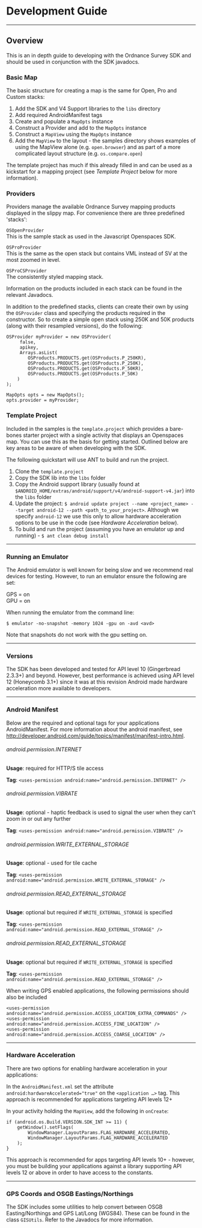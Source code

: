 # Development Guide #

---

## Overview ##

This is an in depth guide to developing with the Ordnance Survey SDK and should be used in conjunction with the SDK javadocs.

### Basic Map ###

The basic structure for creating a map is the same for Open, Pro and Custom stacks: 

1. Add the SDK and V4 Support libraries to the `libs` directory 
2. Add required AndroidManifest tags
2. Create and populate a `MapOpts` instance
3. Construct a Provider and add to the `MapOpts` instance
4. Construct a `MapView` using the `MapOpts` instance
5. Add the `MapView` to the layout - the samples directory shows examples of using the MapView alone (e.g. `open.browser`) and as part of a more complicated layout structure (e.g. `os.compare.open`)

The template project has much if this already filled in and can be used as a kickstart for a mapping project (see _Template Project_ below for more information).

### Providers ###

Providers manage the available Ordnance Survey mapping products displayed in the slippy map. For convenience there are three predefined 'stacks':

`OSOpenProvider`  
This is the sample stack as used in the Javascript Openspaces SDK.

`OSProProvider`  
This is the same as the open stack but contains VML instead of SV at the most zoomed in level.

`OSProCSProvider`  
The consistently styled mapping stack.


Information on the products included in each stack can be found in the relevant Javadocs.

In addition to the predefined stacks, clients can create their own by using the `OSProvider` class and specifying the products required in the constructor. So to create a simple open stack using 250K and 50K products (along with their resampled versions), do the following:

    OSProvider myProvider = new OSProvider(
         false,
         apikey, 
         Arrays.asList(
            OSProducts.PRODUCTS.get(OSProducts.P_250KR),
            OSProducts.PRODUCTS.get(OSProducts.P_250K),
            OSProducts.PRODUCTS.get(OSProducts.P_50KR),
            OSProducts.PRODUCTS.get(OSProducts.P_50K)
        )
    );
    
    MapOpts opts = new MapOpts();
    opts.provider = myProvider;

### Template Project ###

Included in the samples is the `template.project` which provides a bare-bones starter project with a single activity that displays an Openspaces map. You can use this as the basis for getting started. Outlined below are key areas to be aware of when developing with the SDK.

The following quickstart will use ANT to build and run the project.

1. Clone the `template.project` 
2. Copy the SDK lib into the `libs` folder
3. Copy the Android support library (usually found at `$ANDROID_HOME/extras/android/support/v4/android-support-v4.jar`) into the `libs` folder
4. Update the project: `$ android update project --name <project_name> --target android-12
--path <path_to_your_project>`. Although we specify `android-12` we use this only to allow hardware acceleration options to be use in the code (see _Hardware Acceleration_ below).
5. To build and run the project (assuming you have an emulator up and running) - `$ ant clean debug install`

---

### Running an Emulator ###

The Android emulator is well known for being slow and we recommend real devices for testing. However, to run an emulator ensure the following are set:

GPS = on  
GPU = on

When running the emulator from the command line:

`$ emulator -no-snapshot -memory 1024 -gpu on -avd <avd>`

Note that snapshots do not work with the gpu setting on.

---

### Versions ###

The SDK has been developed and tested for API level 10 (Gingerbread 2.3.3+) and beyond. However, best performance is achieved using API level 12 (Honeycomb 3.1+) since it was at this revision Android made hardware acceleration more available to developers.	

---

### Android Manifest ###

Below are the required and optional tags for your applications AndroidManifest. For more information about the android manifest, see <http://developer.android.com/guide/topics/manifest/manifest-intro.html>.


###### android.permission.INTERNET #####

__Usage__: required for HTTP/S tile access 

__Tag__: `<uses-permission android:name="android.permission.INTERNET" />`

###### android.permission.VIBRATE #####

__Usage__: optional - haptic feedback is used to signal the user when they can't zoom in or out any further

__Tag__: `<uses-permission android:name="android.permission.VIBRATE" />`


###### android.permission.WRITE\_EXTERNAL\_STORAGE #####

__Usage__: optional - used for tile cache

__Tag__: `<uses-permission android:name="android.permission.WRITE_EXTERNAL_STORAGE" />`


###### android.permission.READ\_EXTERNAL\_STORAGE #####

__Usage__: optional but required if `WRITE_EXTERNAL_STORAGE` is specified

__Tag__: `<uses-permission android:name="android.permission.READ_EXTERNAL_STORAGE" />`


###### android.permission.READ\_EXTERNAL\_STORAGE #####

__Usage__: optional but required if `WRITE_EXTERNAL_STORAGE` is specified

__Tag__: `<uses-permission android:name="android.permission.READ_EXTERNAL_STORAGE" />`



When writing GPS enabled applications, the following permissions should also be included

`<uses-permission android:name="android.permission.ACCESS_LOCATION_EXTRA_COMMANDS" />`  
`<uses-permission android:name="android.permission.ACCESS_FINE_LOCATION" />`  
`<uses-permission android:name="android.permission.ACCESS_COARSE_LOCATION" />`

---

### Hardware Acceleration ###

There are two options for enabling hardware acceleration in your applications:

In the `AndroidManifest.xml` set the attribute `android:hardwareAccelerated="true"` on the `<application …>` tag. This approach is recommended for applications targeting API levels 12+

In your activity holding the `MapView`, add the following in `onCreate`:

    if (android.os.Build.VERSION.SDK_INT >= 11) {
        getWindow().setFlags(
            WindowManager.LayoutParams.FLAG_HARDWARE_ACCELERATED,
            WindowManager.LayoutParams.FLAG_HARDWARE_ACCELERATED
        );
    }

This approach is recommended for apps targeting API levels 10+ - however, you must be building your applications against a library supporting API levels 12 or above in order to have access to the constants.

---

### GPS Coords and OSGB Eastings/Northings ###

The SDK includes some utilities to help convert between OSGB Easting/Northings and GPS Lat/Long (WGS84). These can be found in the class `GISUtils`. Refer to the Javadocs for more information.